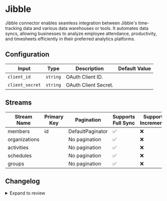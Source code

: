 # Jibble
Jibble connector  enables seamless integration between Jibble&#39;s time-tracking data and various data warehouses or tools. It automates data syncs, allowing businesses to analyze employee attendance, productivity, and timesheets efficiently in their preferred analytics platforms.

## Configuration

| Input | Type | Description | Default Value |
|-------|------|-------------|---------------|
| `client_id` | `string` | OAuth Client ID.  |  |
| `client_secret` | `string` | OAuth Client Secret.  |  |

## Streams
| Stream Name | Primary Key | Pagination | Supports Full Sync | Supports Incremental |
|-------------|-------------|------------|---------------------|----------------------|
| members | id | DefaultPaginator | ✅ |  ❌  |
| organizations |  | No pagination | ✅ |  ❌  |
| activities |  | No pagination | ✅ |  ❌  |
| schedules |  | No pagination | ✅ |  ❌  |
| groups |  | No pagination | ✅ |  ❌  |

## Changelog

<details>
  <summary>Expand to review</summary>

| Version          | Date              | Pull Request | Subject        |
|------------------|-------------------|--------------|----------------|
| 0.0.1 | 2024-10-28 | | Initial release by [@bishalbera](https://github.com/bishalbera) via Connector Builder |

</details>
